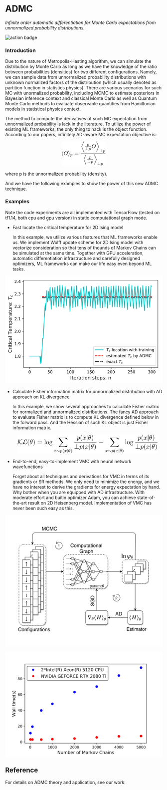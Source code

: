 ADMC
==========

*Infinite order automatic differentiation for Monte Carlo expectations from unnormalized probability distributions.*

![action badge](https://github.com/refraction-ray/admc/workflows/tests/badge.svg)

### Introduction

Due to the nature of Metropolis-Hasting algorithm, we can simulate the distribution by Monte Carlo as long as we have the knowledge of the ratio between probabilities (densities) for two different configurations. Namely, we can sample data from unnormalized probability distributions with unknown normalized factors of the distribution (which usually denoted as partition function in statistics physics). There are various scenarios for such MC with unormalized probability, including MCMC to estimate posteriors in Bayesian inference context and classical Monte Carlo as well as Quantum Monte Carlo methods to evaluate observable quantities from Hamiltonian models in statistical physics context.

The method to compute the derivatives of such MC expectation from unnormalized probability is lack in the literature. To utilize the power of existing ML frameworks, the only thing to hack is the object function. According to our papers, infinitely AD-aware MC expectation objective is:

<p align="center">
  <img width="140" src="./static/admcobj.svg"/>
</p>

where p is the unnormalized probability (density).

And we have the following examples to show the power of this new ADMC technique.

### Examples

Note the code experiments are all implemented with TensorFlow (tested on tf1.14, both cpu and gpu version) in static computational graph mode.

* Fast locate the critical temperature for 2D Ising model

  In this example, we utilize various features that ML frameworks enable us. We implement Wolff update scheme for 2D Ising model with vectorize consideration so that tens of thounds of Markov Chains can be simulated at the same time. Together with GPU acceleration, automatic differentiation infrastructure and carefully designed optimizers, ML frameworks can make our life easy even beyond ML tasks.

<p align="center">
	<img width="550" src="./static/tctraining.svg"/>
</p>

* Calculate Fisher information matrix for unnormalized distribution with AD approach on KL divergence

  In this example, we show several approaches to calculate Fisher matrix for normalized and unnormalized distributions. The fancy AD approach to evaluate Fisher matrix is to compute KL divergence defined below in the forward pass. And the Hessian of such KL object is just Fisher information matrix.

    <p align="center">
       <img width="450" src="./static/klobj.svg"/>
    </p>

* End-to-end, easy-to-implement VMC with neural network wavefunctions

  Forget about all techniques and derivations for VMC in terms of its gradients or SR methods. We only need to minimize the energy, and we have no interest to derive the gradients for energy expectation by hand. Why bother when you are equipped with AD infrastructure. With moderate effort and buitin optimizer Adam, you can achieve state-of-the-art result on 2D Heisenberg model. Implementation of VMC has never been such easy as this.
  
<p align="center">
	<img width="550" src="./static/vmcworkflow.svg"/>
</p>

<p align="center">
	<img width="550" src="./static/walltime.svg"/>
</p>

## Reference

For details on ADMC theory and application, see our work: 